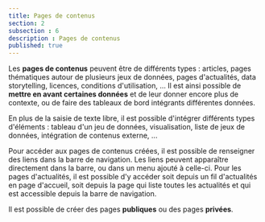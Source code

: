 ```yaml
---
title: Pages de contenus
section: 2
subsection : 6
description : Pages de contenus
published: true
---
```


Les **pages de contenus** peuvent être de différents types : articles, pages thématiques autour de plusieurs jeux de données, pages d'actualités, data storytelling, licences, conditions d'utilisation, ...  Il est ainsi possible de **mettre en avant certaines données** et de leur donner encore plus de contexte, ou de faire des tableaux de bord intégrants différentes données.

En plus de la saisie de texte libre, il est possible d'intégrer différents types d'éléments : tableau d'un jeu de données, visualisation, liste de jeux de données, intégration de contenus externe, ...

Pour accéder aux pages de contenus créées, il est possible de renseigner des liens dans la barre de navigation. Les liens peuvent apparaître directement dans la barre, ou dans un menu ajouté à celle-ci. Pour les pages d'actualités, il est possible d'y accéder soit depuis un fil d'actualités en page d'accueil, soit depuis la page qui liste toutes les actualités et qui est accessible depuis la barre de navigation.

Il est possible de créer des pages **publiques** ou des pages **privées**.
